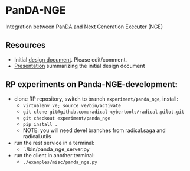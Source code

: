 # PanDA-NGE
Integration between PanDA and Next Generation Executer (NGE)

## Resources
* Initial [design document](https://docs.google.com/document/d/1bm8ucgfi9SHjDy0w-ZX5NIdkjk87qFClMB9jMse75uM/). Please edit/comment.
* [Presentation](https://docs.google.com/presentation/d/1xy7q3oks0dMZhfv5nJACRV-x71u0aS-jnPy0FtuKNrM/edit) summarizing the initial design document


## RP experiments on Panda-NGE-development:

  * clone RP repository, switch to branch `experiment/panda_nge`, install:
    * `virtualenv ve; source ve/bin/activate`
    * `git clone git@github.com:radical-cybertools/radical.pilot.git`
    * `git checkout experiment/panda_nge`
    * `pip install .`
    * NOTE: you will need devel branches from radical.saga and radical.utils
  * run the rest service in a terminal:
    * `./bin/panda_nge_server.py
  * run the client in another terminal:
    * `./examples/misc/panda_nge.py`
  
